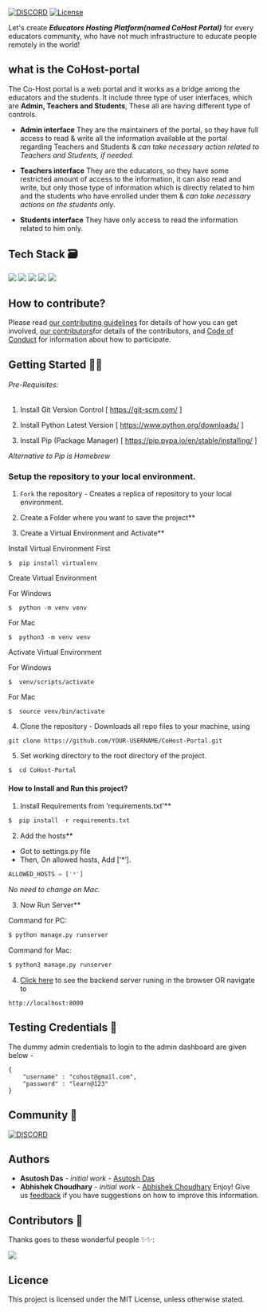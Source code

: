 [![DISCORD](https://img.shields.io/badge/Join-Discord-blue)](https://discord.gg/FgNMvcvN)
[![License](https://img.shields.io/badge/License-MIT-blue.svg)](https://opensource.org/licenses/MIT)


Let's create ***Educators Hosting Platform(named CoHost Portal)*** for every educators community, who have not much infrastructure to educate people remotely in the world!

## what is the CoHost-portal
The Co-Host portal is a web portal and it works as a bridge among the educators and the students. It include three type of user interfaces, which are **Admin, Teachers and Students**, These all are having different type of controls.

- **Admin interface**
They are the maintainers of the portal, so they have full access to read & write all the information available at the portal regarding Teachers and Students & *can take necessary action related to Teachers and Students, if needed*.

- **Teachers interface**
They are the educators, so they have some restricted amount of access to the information, it can also read and write, but only those type of information which is directly related to him and the students who have enrolled under them & *can take necessary actions on the students only*.

- **Students interface**
They have only access to read the information related to him only.

## Tech Stack 🗃

 <img src="https://img.shields.io/badge/django%20-%2320232a.svg?logo=django" >  <img src="https://img.shields.io/badge/-PostgreSQL-yellow?style=flat&logo=PostgreSQL">  <img src="https://img.shields.io/badge/-HTML%20-%2320232a?style=flat&logo=HTML">  <img src="https://img.shields.io/badge/-CSS%20-%2320232a?style=flat&logo=CSS">  <img src="https://img.shields.io/badge/-JavaScript%20-%2320232a?style=flat&logo=JavaScript">


## How to contribute?

Please read [our contributing guidelines](https://github.com/Learn-For-Cause/CoHost-Portal/blob/main/CONTRIBUTING.md) for details of how you can get involved, [our contributors](https://github.com/Learn-For-Cause/CoHost-Portal/blob/main/CONTRIBUTING.md)for details of the contributors, and [Code of Conduct](CODE_OF_CONDUCT.md) for information about how to participate.


##  Getting Started 👨‍💻
###### Pre-Requisites:

1. Install Git Version Control
[ https://git-scm.com/ ]

2. Install Python Latest Version
[ https://www.python.org/downloads/ ]

3. Install Pip (Package Manager)
[ https://pip.pypa.io/en/stable/installing/ ]

*Alternative to Pip is Homebrew*

### Setup the repository to your local environment.

1. `Fork` the repository  - Creates a replica of repository to your local environment.

2. Create a Folder where you want to save the project**

3. Create a Virtual Environment and Activate**

Install Virtual Environment First
```
$  pip install virtualenv
```

Create Virtual Environment

For Windows
```
$  python -m venv venv
```
For Mac
```
$  python3 -m venv venv
```

Activate Virtual Environment

For Windows
```
$  venv/scripts/activate
```

For Mac
```
$  source venv/bin/activate
```
4. Clone the repository - Downloads all repo files to your machine, using
  ```git
  git clone https://github.com/YOUR-USERNAME/CoHost-Portal.git
  ```
5. Set working directory to the root directory of the project.
```sh
$  cd CoHost-Portal
```

#### How to Install and Run this project?
1. Install Requirements from 'requirements.txt'**
```python
$  pip install -r requirements.txt
```

2. Add the hosts**

- Got to settings.py file
- Then, On allowed hosts, Add [‘*’].
```python
ALLOWED_HOSTS = ['*']
```
*No need to change on Mac.*

3. Now Run Server**

Command for PC:
```python
$ python manage.py runserver
```

Command for Mac:
```python
$ python3 manage.py runserver
```
4. [Click here](http://localhost:8000) to see the backend server runing in the browser OR navigate to
  ```text
  http://localhost:8000
  ```

## Testing Credentials 🤖

  The dummy admin credentials to login to the admin dashboard are given below -

  ```
  {
      "username" : "cohost@gmail.com",
      "password" : "learn@123"
  }
  ```

## Community 👥

[![DISCORD](https://img.shields.io/badge/Join-Discord-blue)](https://discord.gg/FgNMvcvN)


## Authors
- **Asutosh Das** - _initial work_ - [Asutosh Das](https://github.com/Ash-exp)
- **Abhishek Choudhary** - _initial work_ - [Abhishek Choudhary](https://github.com/Abhishek-K-Choudhary)
Enjoy! Give us [feedback](https://github.com/Learn-For-Cause/CoHost-Portal/issues) if you have suggestions on how to improve this information.


## Contributors 🌟

Thanks goes to these wonderful people ✨✨:

<a href="https://github.com/Learn-For-Cause/CoHost-Portal/graphs/contributors">
  <img src="https://contrib.rocks/image?repo=Learn-For-Cause/CoHost-Portal" />
</a>

## Licence
This project is licensed under the MIT License, unless otherwise stated.
